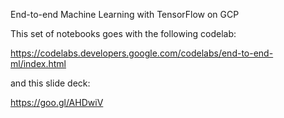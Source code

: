 End-to-end Machine Learning with TensorFlow on GCP

This set of notebooks goes with the following codelab:

https://codelabs.developers.google.com/codelabs/end-to-end-ml/index.html

and this slide deck:

https://goo.gl/AHDwiV

